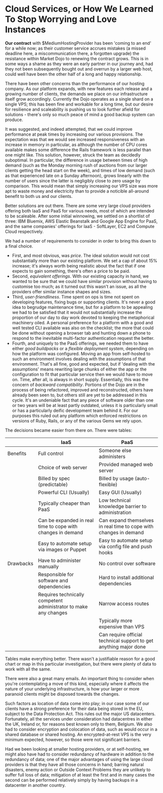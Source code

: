 # Cloud Services, or How We Learned To Stop Worrying and Love Instances

**Our contract** with $MediumHostingProvider has been 'coming to an end' for a while now; as their customer service accrues mistakes (a missed deadline here, a miscommunication there, a forgotten upgrade) the resistance within Market Dojo to renewing the contract grows. This is in some ways a shame as they were an early partner in our journey and, had they not been subsequently bought out and overrun by a larger web host, could well have been the other half of a long and happy relationship.

There have been other concerns than the performance of our hosting company. As our platform expands, with new features each release and a growing number of clients, the demands we place on our infrastructure itself grow accordingly. Currently the Dojo operates as a single shard on a single VPS; this has been fine and workable for a long time, but our desire for resilience and scaleability is pushing us to look further afield for solutions - there's only so much peace of mind a good backup system can produce. 

It was suggested, and indeed attempted, that we could improve performance at peak times by increasing our various provisions. The expectation was that we would see increased responsiveness with an increase in memory in particular, as although the number of CPU cores available makes some difference the Rails framework is less parallel than one might like. This solution, however, struck the team as decidedly suboptimal. In particular, the difference in usage between times of high demand (such as the Monday morning rush of auctions from our larger clients getting the head start on the week), and times of low demand (such as that experienced late on a Sunday afternoon), grows linearly with the number of users since the latter is negligibly close to zero usage by comparison. This would mean that simply increasing our VPS size was more apt to waste money and electricity than to provide a noticible all-around benefit to both us and our clients.

Better solutions are out there. There are some very large cloud providers offering both IaaS and PaaS for various needs, most of which are intended to be scaleable. After some initial winnowing, we settled on a shortlist of three: IBM Bluemix, AWS Elastic Beanstalk and Google App Engine for PaaS, and the same companies' offerings for IaaS - SoftLayer, EC2 and Compute Cloud respectively. 

We had a number of requirements to consider in order to bring this down to a final choice.

 - First, and most obvious, was *price*. 
The ideal solution would not cost substantially more than our existing platform. We set a cap of about 15% increase; it's always worth being realistic about the fact that if one expects to gain something, there's often a price to be paid.
 - Second, *equivalent offerings*. 
With our existing capacity in hand, we wanted to be sure that we could have similar provision without having to customise too much; as it turned out this wasn't an issue, as all the providers offer similar instance shapes and sizes.
 - Third, *user-friendliness*. 
Time spent on ops is time not spent on developing features, fixing bugs or supporting clients. It's never a good idea to begrudge maintenance time, but for a platform to be appealing we had to be satisfied that it would not substantially increase the proportion of our day to day work devoted to keeping the metaphorical machinery oiled. A personal preference for a platform with a good and well tested CLI available was also on the checklist; the more that could be done without opening a browser tab and hunting down a phone to respond to the inevitable multi-factor authentication request the better.
 - Fourth, and uniquely to the PaaS offerings, we needed them to have either *good buildpacks* or a *flexible deployment system*, depending on how the platform was configured. 
Moving an app from self-hosted to such an environment involves dealing with the assumptions of that environment. That's all fine, good and expected, but if 'dealing with the assumptions' means rewriting large chunks of either the app or the configuration to fit that particular service then we would have to move on. Time, after all, is always in short supply. Essentially, this was the concern of *backward compatibility*. Portions of the Dojo are in the process of being refactored, improved and reconstructed, others have already been seen to, but others still are yet to be addressed in this cycle. It's an undeniable fact that any piece of software older than one or two years will be at least partly outdated, unless it is particularly small or has a particularly deific development team behind it. For our purposes this ruled out any platform which enforced restrictions on versions of Ruby, Rails, or any of the various Gems we rely upon.

The decisions became easier from there on. There were tables:

||IaaS|PaaS|
|---|---|---|
|Benefits|Full control|Someone else administers|
||Choice of web server|Provided managed web server|
||Billed by spec (predictable)|Billed by usage (auto-flexible)|
||Powerful CLI (Usually)|Easy GUI (Usually)|
||Typically cheaper than PaaS|Low technical knowledge barrier to administration|
||Can be expanded in real time to cope with changes in demand|Can expand themselves in real time to cope with changes in demand|
||Easy to automate setup via images or Puppet|Easy to automate setup via config file and push hooks|
|Drawbacks|Have to administer manually|No control over software|
||Responsible for software and dependencies|Hard to install additional dependencies|
||Requires technically competent administrator to make any changes|Narrow access routes|
|||Typically more expensive than VPS|
|||Can require official technical support to get anything major done|

Tables make everything better. There wasn't a justifiable reason for a good chart or map in this particular investigation, but there were plenty of data to work with all the same. 

There were also a great many emails. An important thing to consider when you're contemplating a move of this kind, especially where it affects the nature of your underlying infrastructure, is how your larger or more paranoid clients might be disposed towards the changes. 

Such factors as location of data come into play; in our case some of our clients have a strong preference for their data being stored in the EU, subject to the Data Protection Act. This rules out the major US datacenters. Fortunately, all the services under consideration had datacentres in either the UK, Ireland or, for reasons best known only to them, Belgium. We also had to consider encryption and colocation of data, such as would occur in a shared database or shared hosting. An encrypted-at-rest VPS is the very minimum expected, however, so those were not significant barriers.

Had we been looking at smaller hosting providers, or at self-hosting, we might also have had to consider redundancy of hardware in addition to the redundancy of data; one of the major advantages of using the large cloud providers is that they have all those concerns in hand; barring natural disasters, enemy action or Outside Context Problems they are unlikely to suffer full loss of data; mitigation of at least the first and in many cases the second can be performed relatively simply by having backups in a datacenter in another country.